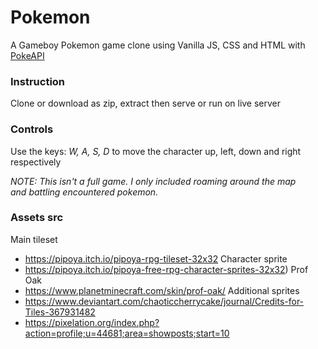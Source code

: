 # Pokemon 
A Gameboy Pokemon game clone using Vanilla JS, CSS and HTML with [PokeAPI](https://pokeapi.co/docs/v2)


### Instruction 
Clone or download as zip, extract then serve or run on live server


### Controls 
Use the keys: *W, A, S, D* to move the character up, left, down and right respectively


*NOTE: This isn't a full game. I only included roaming around the map \
and battling encountered pokemon.*


### Assets src 
Main tileset
 - https://pipoya.itch.io/pipoya-rpg-tileset-32x32
Character sprite
 - https://pipoya.itch.io/pipoya-free-rpg-character-sprites-32x32)
Prof Oak
 - https://www.planetminecraft.com/skin/prof-oak/
Additional sprites
 - https://www.deviantart.com/chaoticcherrycake/journal/Credits-for-Tiles-367931482
 - https://pixelation.org/index.php?action=profile;u=44681;area=showposts;start=10
